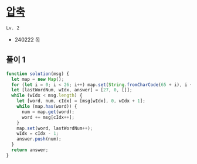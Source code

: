# [압축](https://school.programmers.co.kr/learn/courses/30/lessons/17684)

`Lv. 2`

- 240222 목

## 풀이 1

```javascript
function solution(msg) {
  let map = new Map();
  for (let i = 0; i < 26; i++) map.set(String.fromCharCode(65 + i), i + 1);
  let [lastWordNum, wIdx, answer] = [27, 0, []];
  while (wIdx < msg.length) {
    let [word, num, cIdx] = [msg[wIdx], 0, wIdx + 1];
    while (map.has(word)) {
      num = map.get(word);
      word += msg[cIdx++];
    }
    map.set(word, lastWordNum++);
    wIdx = cIdx - 1;
    answer.push(num);
  }
  return answer;
}
```
